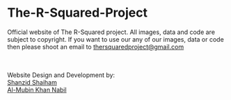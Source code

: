 # The-R-Squared-Project

Official website of The R-Squared project. All images, data and code are subject to copyright. If you want to use our any of our images, data or code then
please shoot an email to thersquaredproject@gmail.com


<br>
<br>
Website Design and Development by:<br>
<a target="_blank" href="https://shanzid.com">Shanzid Shaiham</a><br>
<a target="_blank" href="https://fb.com/almubin.nabil">Al-Mubin Khan Nabil</a>

